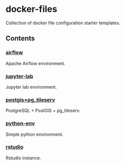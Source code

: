 # docker-files

Collection of docker file configuration starter templates.

## Contents

### [airflow](./airflow/)

Apache Airflow environment.

### [jupyter-lab](./jupyter-lab/)

Jupyter lab environment.

### [postgis+pg_tileserv](./postgis%2Bpg_tileserv/)

PostgreSQL + PostGIS + pg_tileserv.

### [python-env](./python-env/)

Simple python environment.

### [rstudio](./rstudio/)

Rstudio instance.
